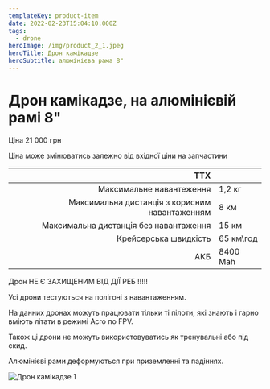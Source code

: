```yaml
---
templateKey: product-item
date: 2022-02-23T15:04:10.000Z
tags:
  - drone
heroImage: /img/product_2_1.jpeg
heroTitle: Дрон камікадзе
heroSubtitle: алюмінієва рама 8"
---
```


# Дрон камікадзе, на алюмінієвій рамі 8"

Ціна 21 000 грн

Ціна може змінюватись залежно від вхідної ціни на запчастини

| ТТХ                                            |           |
| ----:                                          | :----     |
| Максимальне навантеження                       | 1,2 кг    |
| Максимальна дистанція з корисним навантаженням | 8 км      |
| Максимальна дистанція без навантаження         | 15 км     |
| Крейсерська швидкість                          | 65 км\год |
| АКБ                                            | 8400 Mah  |

Дрон НЕ Є ЗАХИЩЕНИМ ВІД ДІЇ РЕБ !!!!!

Усі дрони тестуються на полігоні з навантаженням.

На данних дронах можуть працювати тільки ті пілоти, які знають і гарно вміють літати в режимі Acro по FPV.

Також ці дрони не можуть використовуватись як тренувальні або під скид.

Алюмінієві рами деформуються при приземленні та падіннях.

![Дрон камікадзе 1](/img/product_2_1.jpeg)
